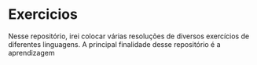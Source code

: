 # Exercicios
 Nesse repositório, irei colocar várias resoluções de diversos exercícios de diferentes linguagens. A principal finalidade desse repositório é a aprendizagem
